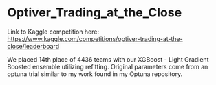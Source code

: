 # Optiver_Trading_at_the_Close

Link to Kaggle competition here: https://www.kaggle.com/competitions/optiver-trading-at-the-close/leaderboard

We placed 14th place of 4436 teams with our XGBoost - Light Gradient Boosted ensemble utilizing refitting. Original parameters come from an optuna trial similar to my work found in my Optuna repository. 
